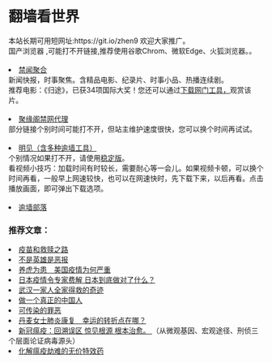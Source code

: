 # 翻墙看世界
<div>本站长期可用短网址:https://git.io/zhen9 欢迎大家推广。</div>
<div>国产浏览器 ,可能打不开链接,推荐使用谷歌Chrom、微软Edge、火狐浏览器。。</div>
<div><BR></div>
<li><font class="ws11"><a 
  <li><font class="ws11"><a href= https://github.com/gfw-breaker/banned-news1/blob/master/README.md title="" target="_blank">禁闻聚合</a></font></li>
  <div>新闻快报，时事聚焦。含精品电影、纪录片、时事小品、热播连续剧。</font></li></div> 
  <div>推荐电影：《归途》，已获34项国际大奖！您还可以通过<a href="https://github.com/wlrgim293/www/blob/master/README.md"" title="" target="_blank">下载网门工具，</a></font>观赏该片。</font></li></div>
<div><BR></div>
<li><font class="ws11"><a href="https://github.com/jyg66/4/wiki" title="" target="_blank">聚缘阁禁网代理</a></font></li   
 
<div>部分链接个别时间可能打不开，但站主维护速度很快，您可以换个时间再试试。</font></li></div> 
<div><BR></div> 
 <li><font class="ws11"><a href="https://gitlab.com/szzdlab/www/blob/master/README.md" title="" target="_blank">明见（含多种逾墙工具）</a></font></li  
<div>个别情况如果打不开，请使用<a href="https://github.com/wlrgim293/www/blob/master/README.md" title="" target="_blank">稳定版</a></font>。</font></li></div> 
 <div>看视频小技巧：加载时间有时较长，需要耐心等一会儿。如果视频卡顿，可以换个时间再看，一般早上网速较快，也可以在网速快时，先下载下来，以后再看。点击播放画面，即可弹出下载选项。</font></li></div>


<div><BR></div>
    
<li><font class="ws11"><a href="https://github.com/osurf/1zdy/blob/master/README.md" title="" target="_blank">逾墙部落</a></font></li>
  
### 推荐文章：

 <li><font class="ws11"><a href=https://github.com/zh99/1/wiki/%E7%96%AB%E8%8B%97%E5%92%8C%E6%95%91%E8%B5%8E%E4%B9%8B%E8%B7%AF target="_blank">疫苗和救赎之路</a> </font></li>
<li><font class="ws11"><a href=https://github.com/zh99/1/wiki/%E4%B8%8D%E6%98%AF%E8%8B%B1%E9%9B%84%E6%98%AF%E6%81%B6%E6%8A%A5 target="_blank">不是英雄是恶报 </a> </font></li>

<li><font class="ws11"><a href=https://github.com/zh99/1/wiki/%E5%85%BB%E8%99%8E%E4%B8%BA%E6%82%A3%E3%80%80%E7%BE%8E%E5%9B%BD%E7%96%AB%E6%83%85%E4%B8%BA%E4%BD%95%E4%B8%A5%E9%87%8D target="_blank">养虎为患　美国疫情为何严重 </a> </font></li>
<li><font class="ws11"><a href=https://github.com/zh99/1/wiki/%E6%97%A5%E6%9C%AC%E7%96%AB%E6%83%85%E4%BB%A4%E4%B8%93%E5%AE%B6%E8%B4%B9%E8%A7%A3-%E6%97%A5%E6%9C%AC%E5%88%B0%E5%BA%95%E5%81%9A%E5%AF%B9%E4%BA%86%E4%BB%80%E4%B9%88%EF%BC%9F target="_blank">日本疫情令专家费解 日本到底做对了什么？ </a> </font></li>
<li><font class="ws11"><a href=https://github.com/zh99/1/wiki/%E6%AD%A6%E6%B1%89%E4%BA%BA%E7%94%A8%E7%9C%9F%E5%90%8D%E4%B8%89%E9%80%80%E5%90%8E%E5%85%A8%E5%AE%B6%E5%BE%97%E6%95%91 target="_blank">武汉一家人全家得救的奇迹 </a> </font></li>
  <li><font class="ws11"><a href=https://github.com/zh99/1/wiki/%E5%81%9A%E4%B8%80%E4%B8%AA%E7%9C%9F%E6%AD%A3%E7%9A%84%E4%B8%AD%E5%9B%BD%E4%BA%BA target="_blank">做一个真正的中国人 </a> </font></li>
<li><font class="ws11"><a href=https://github.com/zh99/1/wiki/%E5%8F%AF%E4%BC%A0%E6%9F%93%E7%9A%84%E7%BD%AA%E6%81%B6 target="_blank">可传染的罪恶 </a> </font></li>
 <li><font class="ws11"><a href=https://zh9988.wordpress.com/21-2/ target="_blank">丹麦女士肺炎康复　幸运的转折点在哪？ </a> </font></li>
 <li><font class="ws11"><a href=https://zh9988.wordpress.com/新冠瘟疫：回溯误区-惊见根源-根本治愈（1） target="_blank">新冠瘟疫：回溯误区 惊见根源 根本治愈。 <a> </font>（从微观基因、宏观途径、刑侦三个层面论证病毒源头）</a></li>
 <li><font class="ws11"><a href=https://github.com/zh99/1/wiki/%E5%8C%96%E8%A7%A3%E7%98%9F%E7%96%AB%E5%8A%AB%E9%9A%BE%E7%9A%84%E6%97%A0%E4%BB%B7%E7%89%B9%E6%95%88%E8%8D%AF target="_blank">化解瘟疫劫难的无价特效药 </a> </font></li>
 
 
<div><BR></div>
